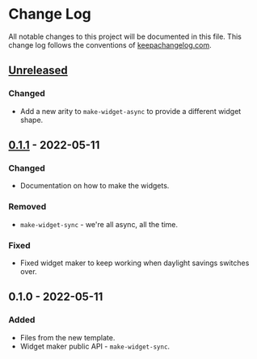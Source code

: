 # Change Log
All notable changes to this project will be documented in this file. This change log follows the conventions of [keepachangelog.com](http://keepachangelog.com/).

## [Unreleased]
### Changed
- Add a new arity to `make-widget-async` to provide a different widget shape.

## [0.1.1] - 2022-05-11
### Changed
- Documentation on how to make the widgets.

### Removed
- `make-widget-sync` - we're all async, all the time.

### Fixed
- Fixed widget maker to keep working when daylight savings switches over.

## 0.1.0 - 2022-05-11
### Added
- Files from the new template.
- Widget maker public API - `make-widget-sync`.

[Unreleased]: https://sourcehost.site/your-name/db/compare/0.1.1...HEAD
[0.1.1]: https://sourcehost.site/your-name/db/compare/0.1.0...0.1.1
